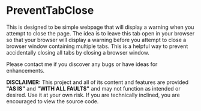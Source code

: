 # PreventTabClose
This is designed to be simple webpage that will display a warning when you attempt to close the page. The idea is to leave this tab open in your browser so that your browser will display a warning before you attempt to close a browser window containing multiple tabs. This is a helpful way to prevent accidentally closing all tabs by closing a browser window.

Please contact me if you discover any bugs or have ideas for enhancements.

**DISCLAIMER:** This project and all of its content and features are provided **"AS IS"** and **"WITH ALL FAULTS"** and may not function as intended or desired. Use it at your own risk. If you are technically inclined, you are encouraged to view the source code.
